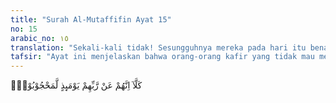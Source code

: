 ```yaml
---
title: "Surah Al-Mutaffifin Ayat 15"
no: 15
arabic_no: ١٥
translation: "Sekali-kali tidak! Sesungguhnya mereka pada hari itu benar-benar terhalang dari (melihat) Tuhannya. "
tafsir: "Ayat ini menjelaskan bahwa orang-orang kafir yang tidak mau mengakui Al-Qur'an sebagai wahyu Allah terhalang dari rahmat-Nya di dunia dan akhirat. Mereka terhalang dari nikmat terbesar bagi seorang hamba, yaitu memandang dan melihat Allah di akhirat. Imam Syafi'i mengatakan ayat ini bisa dijadikan dalil bahwa orang-orang Mukmin tidak akan terhalangi dari memandang Allah di akhirat, sebagaimana firman-Nya:\n\nWajah-wajah (orang mukmin) pada hari itu berseri-seri, memandang Tuhannya. (al-Qiyamah/75: 22-23)"
---
```

كَلَّآ اِنَّهُمْ عَنْ رَّبِّهِمْ يَوْمَىِٕذٍ لَّمَحْجُوْبُوْنَۗ
